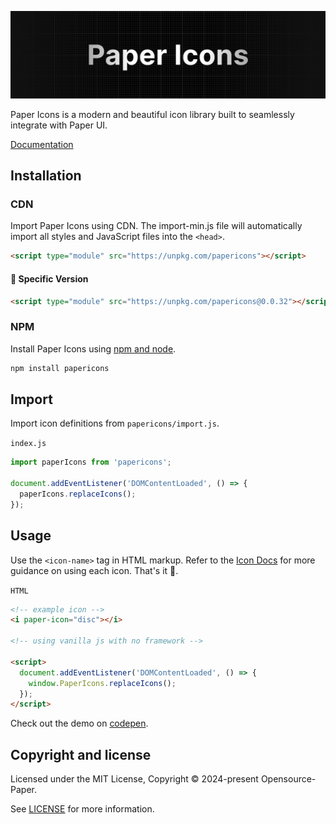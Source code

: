 <p align="center">
<img alt="Logo Banner" src="https://github.com/Opensource-Paper/PaperIcons/blob/ce8c90655dcdc2e201e44f501841fff9db7e7512/banner/banner.png?sanitize=true"/>
<br/>

<div align="left">Paper Icons is a modern and beautiful icon library built to seamlessly integrate with Paper UI.</div>
<div align="left">

[Documentation](https://icons.paperui.com/)

</div>

## Installation

### CDN

Import Paper Icons using CDN. The import-min.js file will automatically import all styles and JavaScript files into the ```<head>```.

```html
<script type="module" src="https://unpkg.com/papericons"></script>
```

#### 🚧 Specific Version
```html
<script type="module" src="https://unpkg.com/papericons@0.0.32"></script>
```

<!--#### 🚧 Development
```html
<script type="module" src="https://unpkg.com/papericons@latest"></script>
```-->

### NPM

Install Paper Icons using [npm and node](https://nodejs.org/en).

```bash
npm install papericons
```

## Import

Import icon definitions from ```papericons/import.js```.

```index.js```

```js
import paperIcons from 'papericons';

document.addEventListener('DOMContentLoaded', () => {
  paperIcons.replaceIcons();
});
```

## Usage

Use the ```<icon-name>``` tag in HTML markup. Refer to the [Icon Docs](https://icons.paperui.com) for more guidance on using each icon. That's it 🎉.

```HTML```

```html
<!-- example icon -->
<i paper-icon="disc"></i>

<!-- using vanilla js with no framework -->

<script>
  document.addEventListener('DOMContentLoaded', () => {
    window.PaperIcons.replaceIcons();
  });
</script>
```

Check out the demo on [codepen](https://codepen.io/GreenestGoat/pen/YzbpOBv).

<!--## Backers

Thank you to all our backers! 🙏.

[![Backers](https://opencollective.com/bootstrap/backers.svg?width=890)](https://opencollective.com/bootstrap#backers)-->


## Copyright and license

Licensed under the MIT License, Copyright © 2024-present Opensource-Paper.

See [LICENSE](https://github.com/Opensource-Paper/PaperIcons/blob/main/LICENSE) for more information.
